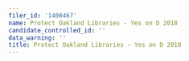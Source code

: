 ```yaml
---
filer_id: '1400467'
name: Protect Oakland Libraries - Yes on D 2018
candidate_controlled_id: ''
data_warning: ''
title: Protect Oakland Libraries - Yes on D 2018
---
```

